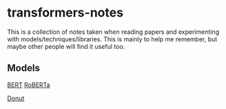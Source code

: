 # transformers-notes

This is a collection of notes taken when reading papers and experimenting with models/techniques/libraries.  This is mainly to help me remember, but maybe other people will find it useful too.  


## Models

[BERT](./models/text/encoder/bert.md)
[RoBERTa](./models/text/encoder/roberta.md)

[Donut](./models/image-text/donut.md)